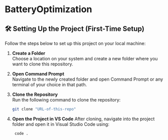 # BatteryOptimization

## 🛠️ Setting Up the Project (First-Time Setup)

Follow the steps below to set up this project on your local machine:

1. **Create a Folder**  
   Choose a location on your system and create a new folder where you want to clone this repository.

2. **Open Command Prompt**  
   Navigate to the newly created folder and open Command Prompt or any terminal of your choice in that path.

3. **Clone the Repository**  
   Run the following command to clone the repository:
   ```bash
   git clone "URL-of-this-repo"

4. **Open the Project in VS Code**
After cloning, navigate into the project folder and open it in Visual Studio Code using:

   ```bash
    code .
